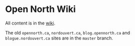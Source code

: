 # Open North Wiki

All content is in the [wiki](https://github.com/opennorth/wiki/wiki).

The old `opennorth.ca`, `nordouvert.ca`, `blog.opennorth.ca` and `blogue.nordouvert.ca` sites are in the `master` branch.
